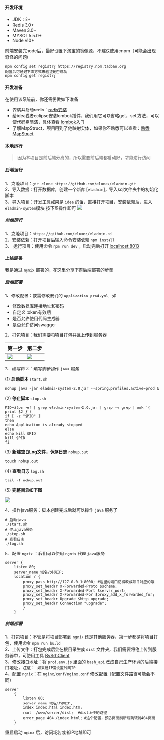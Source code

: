 #### 开发环境
* JDK：8+
* Redis 3.0+
* Maven 3.0+
* MYSQL 5.5.0+
* Node v10+

前端安装完node后，最好设置下淘宝的镜像源，不建议使用cnpm（可能会出现奇怪的问题）
```
npm config set registry https://registry.npm.taobao.org
配置后可通过下面方式来验证是否成功
npm config get registry
```
#### 开发准备
在使用该系统前，你还需要做如下准备
- 安装并启动redis：[redis安装](http://www.runoob.com/redis/redis-install.html)
- 给idea或者eclipse安装lombok插件，我们用它可以省略get，set 方法，可以使代码更简洁，具体查看 [lombok入门](https://www.jianshu.com/p/ed3d5e868825)
- 了解MapStruct，项目用到了他映射实体，如果你不熟悉可以查看：[熟悉MapStruct](https://www.jianshu.com/p/3f20ca1a93b0)

#### 本地运行
> 因为本项目是前后端分离的，所以需要前后端都启动好，才能进行访问

##### 后端运行
1、克隆项目：``` git clone https://github.com/elunez/eladmin.git ``` <br>
2、导入数据：打开数据库，创建一个新库 [```eladmin```]，导入sql文件夹中的初始化脚本<br>
3、导入项目：开发工具如果是 ```idea``` 的话，直接打开项目，安装依赖后，进入 ```eladmin-system```模块 按下图操作即可
![](https://i.loli.net/2019/03/28/5c9c95866dc63.png)

##### 前端运行
1、克隆项目：``` https://github.com/elunez/eladmin-qd ``` <br>
2、安装依赖：打开项目后输入命令安装依赖 ```npm install```<br>
3、 运行项目：使用命令 ```npm run dev``` ，启动完后打开 [localhost:8013](localhost:8013)
#### 上线部署
我是通过 ```ngnix``` 部署的，在这里分享下前后端部署的步骤
##### 后端部署
1、修改配置：按需修改我们的 ```application-prod.yml```，如
- 修改数据库连接地址和密码
- 自定义 token有效期
- 是否允许使用代码生成器
- 是否允许访问swagger

2、打包项目：我们需要将项目打包并且上传到服务器

|   第一步  |   第二步  |
|--- | --- |
|  ![](https://i.loli.net/2019/03/28/5c9c95c835dd0.png)   |  ![](https://i.loli.net/2019/05/27/5ceb944760b4d75134.png)   |

3、编写脚本：编写脚步操作 ```java``` 服务

(1) **启动脚本** ```start.sh ```<br>
```
nohup java -jar eladmin-system-2.0.jar --spring.profiles.active=prod &
```
(2) **停止脚本** ```stop.sh ``` <br>
```
PID=$(ps -ef | grep eladmin-system-2.0.jar | grep -v grep | awk '{ print $2 }')
if [ -z "$PID" ]
then
echo Application is already stopped
else
echo kill $PID
kill $PID
fi
```
(3) **新建空白Log文件，保存日志** ```nohup.out```
```
touch nohup.out
```
(4) **查看日志** ```log.sh```
```
tail -f nohup.out
```
(5) **完整目录如下图**

![](https://i.loli.net/2019/05/27/5ceb96766a44494697.png)

4、操作java服务：脚本创建完成后就可以操作 ```java``` 服务了
```
# 启动java
./start.sh
# 停止java服务
./stop.sh
# 查看日志
./log.sh
```
5、配置 ```ngnix``` ：我们可以使用 ```ngnix``` 代理 ```java```服务
```
server {
    listen 80;
    server_name 域名/外网IP;
    location / {
        proxy_pass http://127.0.0.1:8000; #这里的端口记得改成项目对应的哦
        proxy_set_header X-Forwarded-Proto $scheme;
        proxy_set_header X-Forwarded-Port $server_port;
        proxy_set_header X-Forwarded-For $proxy_add_x_forwarded_for;
        proxy_set_header Upgrade $http_upgrade;
        proxy_set_header Connection "upgrade";
        }
    }
```
##### 前端部署
1、打包项目：不管是将项目部署到 ```ngnix``` 还是其他服务器，第一步都是将项目打包，使用命令 ```npm run build``` <br>
2、上传文件：打包完成后会在根目录生成 ```dist``` 文件夹，我们需要将他上传到服务器中，可使用工具 [BvSshClient](https://www.lanzous.com/i3fbbgb)<br>
3、修改接口地址：将 ```prod.env.js``` 里面的 ```bash_api``` 改成自己生产环境的后端接口地址，注意：``` 如果是IP需设置外网IP```<br>
4、配置 ```ngnix```：在 ```nginx/conf/nginx.conf```  修改配置（配置文件路径可能会不同）
``` 
server
    {
        listen 80;
        server_name 域名/外网IP;
        index index.html index.htm;
        root  /www/server/dist;  #dist上传的路径
        error_page 404 /index.html; #这个配置，预防页面刷新后跳转到404页面
    } 
```
重启启动 ```nginx``` 后，访问域名或者IP地址即可